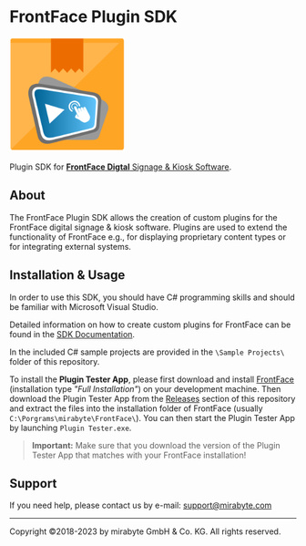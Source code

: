 # FrontFace Plugin SDK

![FrontFace Plugin](Documentation/pluginicon.png)

Plugin SDK for [**FrontFace Digtal** Signage &amp; Kiosk Software](https://www.mirabyte.com/en/frontface/).

## About

The FrontFace Plugin SDK allows the creation of custom plugins for the FrontFace digital signage & kiosk software. Plugins are used to extend the functionality of FrontFace e.g., for displaying proprietary content types or for integrating external systems.

## Installation & Usage

In order to use this SDK, you should have C# programming skills and should be familiar with Microsoft Visual Studio.

Detailed information on how to create custom plugins for FrontFace can be found in the [SDK Documentation](Documentation/Documentation.md).

In the included C# sample projects are provided in the ``\Sample Projects\`` folder of this repository.

To install the **Plugin Tester App**, please first download and install [FrontFace](https://www.mirabyte.com/en/frontface/download.html) (installation type *"Full Installation"*) on your development machine. Then download the Plugin Tester App from the [Releases](https://github.com/mirabyte/FrontFacePluginSDK/releases) section of this repository and extract the files into the installation folder of FrontFace (usually ``C:\Porgrams\mirabyte\FrontFace\``). You can then start the Plugin Tester App by launching ``Plugin Tester.exe``.

> **Important:** Make sure that you download the version of the Plugin Tester App that matches with your FrontFace installation!

## Support

If you need help, please contact us by e-mail: <support@mirabyte.com>


---
Copyright ©2018-2023 by mirabyte GmbH & Co. KG. All rights reserved.